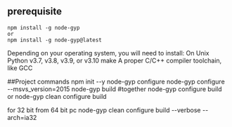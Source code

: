 ## prerequisite
    npm install -g node-gyp
    or
    npm install -g node-gyp@latest

Depending on your operating system, you will need to install:
On Unix
Python v3.7, v3.8, v3.9, or v3.10
make
A proper C/C++ compiler toolchain, like GCC



##Project commands
npm init --y
node-gyp configure
node-gyp configure --msvs_version=2015
node-gyp build
#together
node-gyp configure build  
or
node-gyp clean configure build

for 32 bit from 64 bit pc
node-gyp clean configure build --verbose --arch=ia32
